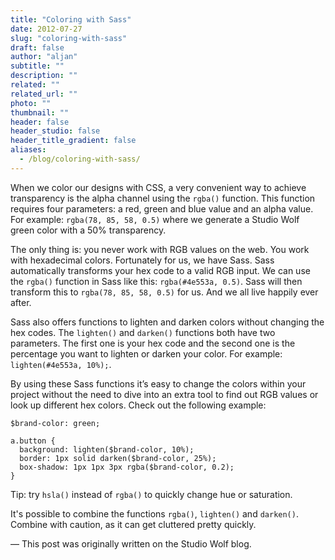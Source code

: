 ```yaml
---
title: "Coloring with Sass"
date: 2012-07-27
slug: "coloring-with-sass"
draft: false
author: "aljan"
subtitle: ""
description: ""
related: ""
related_url: ""
photo: ""
thumbnail: ""
header: false
header_studio: false
header_title_gradient: false
aliases:
  - /blog/coloring-with-sass/
---
```


When we color our designs with CSS, a very convenient way to achieve transparency is the alpha channel using the `rgba()` function. This function requires four parameters: a red, green and blue value and an alpha value. For example: `rgba(78, 85, 58, 0.5)` where we generate a Studio Wolf green color with a 50% transparency.

The only thing is: you never work with RGB values on the web. You work with hexadecimal colors. Fortunately for us, we have Sass. Sass automatically transforms your hex code to a valid RGB input. We can use the `rgba()` function in Sass like this: `rgba(#4e553a, 0.5)`. Sass will then transform this to `rgba(78, 85, 58, 0.5)` for us. And we all live happily ever after.

Sass also offers functions to lighten and darken colors without changing the hex codes. The `lighten()` and `darken()` functions both have two parameters. The first one is your hex code and the second one is the percentage you want to lighten or darken your color. For example: `lighten(#4e553a, 10%);`.

By using these Sass functions it’s easy to change the colors within your project without the need to dive into an extra tool to find out RGB values or look up different hex colors. Check out the following example:

```
$brand-color: green;

a.button {
  background: lighten($brand-color, 10%);
  border: 1px solid darken($brand-color, 25%);
  box-shadow: 1px 1px 3px rgba($brand-color, 0.2);
}
```

Tip: try `hsla()` instead of `rgba()` to quickly change hue or saturation.

It's possible to combine the functions `rgba()`, `lighten()` and `darken()`. Combine with caution, as it can get cluttered pretty quickly.

— This post was originally written on the Studio Wolf blog.